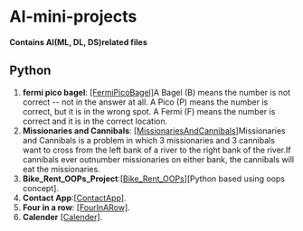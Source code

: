 # AI-mini-projects
#### Contains AI(ML, DL, DS)related files
## Python
1. **fermi pico bagel**: <a href="https://github.com/SanyamSwami123/AI-mini-projects/blob/main/3_question_Bike_Rent_OOPs_Project_.ipynb" target="_blank">[FermiPicoBagel]</a>A Bagel (B) means the number is not correct -- not in the answer at all. A Pico (P) means the number is correct, but it is in the wrong spot. A Fermi (F) means the number is correct and it is in the correct location.
2. **Missionaries and Cannibals**: <a href="https://github.com/SanyamSwami123/AI-mini-projects/blob/main/contactApp_solution_1.ipynb" target="_blank">[MissionariesAndCannibals]</a>Missionaries and Cannibals is a problem in which 3 missionaries and 3 cannibals want to cross from the left bank of a river to the right bank of the river.If cannibals ever outnumber missionaries on either bank, the cannibals will eat the missionaries.
3. **Bike_Rent_OOPs_Project**:<a href="https://github.com/SanyamSwami123/AI-mini-projects/blob/main/3_question_Bike_Rent_OOPs_Project_.ipynb" target="_blank">[Bike_Rent_OOPs]</a>[Python based using oops concept].
4. **Contact App**:<a href="https://github.com/SanyamSwami123/AI-mini-projects/blob/main/contactApp_solution_1.ipynb" target="_blank">[ContactApp]</a>.
5. **Four in a row**: <a href="https://github.com/SanyamSwami123/AI-mini-projects/blob/main/four_in_a_row.ipynb" target="_blank">[FourInARow]</a>.
6. **Calender** <a href="https://github.com/SanyamSwami123/AI-mini-projects/blob/main/calendar_project.ipynb" target="_blank">[Calender]</a>.
